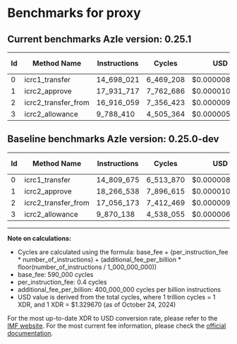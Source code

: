 # Benchmarks for proxy

## Current benchmarks Azle version: 0.25.1

| Id  | Method Name         | Instructions | Cycles    | USD           | USD/Million Calls | Change                              |
| --- | ------------------- | ------------ | --------- | ------------- | ----------------- | ----------------------------------- |
| 0   | icrc1_transfer      | 14_698_021   | 6_469_208 | $0.0000086019 | $8.60             | <font color="green">-111_654</font> |
| 1   | icrc2_approve       | 17_931_717   | 7_762_686 | $0.0000103218 | $10.32            | <font color="green">-334_821</font> |
| 2   | icrc2_transfer_from | 16_916_059   | 7_356_423 | $0.0000097816 | $9.78             | <font color="green">-140_114</font> |
| 3   | icrc2_allowance     | 9_788_410    | 4_505_364 | $0.0000059906 | $5.99             | <font color="green">-81_728</font>  |

## Baseline benchmarks Azle version: 0.25.0-dev

| Id  | Method Name         | Instructions | Cycles    | USD           | USD/Million Calls |
| --- | ------------------- | ------------ | --------- | ------------- | ----------------- |
| 0   | icrc1_transfer      | 14_809_675   | 6_513_870 | $0.0000086613 | $8.66             |
| 1   | icrc2_approve       | 18_266_538   | 7_896_615 | $0.0000104999 | $10.49            |
| 2   | icrc2_transfer_from | 17_056_173   | 7_412_469 | $0.0000098561 | $9.85             |
| 3   | icrc2_allowance     | 9_870_138    | 4_538_055 | $0.0000060341 | $6.03             |

---

**Note on calculations:**

- Cycles are calculated using the formula: base_fee + (per_instruction_fee \* number_of_instructions) + (additional_fee_per_billion \* floor(number_of_instructions / 1_000_000_000))
- base_fee: 590_000 cycles
- per_instruction_fee: 0.4 cycles
- additional_fee_per_billion: 400_000_000 cycles per billion instructions
- USD value is derived from the total cycles, where 1 trillion cycles = 1 XDR, and 1 XDR = $1.329670 (as of October 24, 2024)

For the most up-to-date XDR to USD conversion rate, please refer to the [IMF website](https://www.imf.org/external/np/fin/data/rms_sdrv.aspx).
For the most current fee information, please check the [official documentation](https://internetcomputer.org/docs/current/developer-docs/gas-cost#execution).
